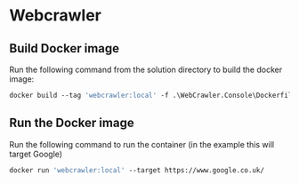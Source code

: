 # Webcrawler


## Build Docker image
Run the following command from the solution directory to build the docker image:
```dockerfile
docker build --tag 'webcrawler:local' -f .\WebCrawler.Console\Dockerfile .
```

## Run the Docker image
Run the following command to run the container (in the example this will target Google)
```dockerfile
docker run 'webcrawler:local' --target https://www.google.co.uk/
```
